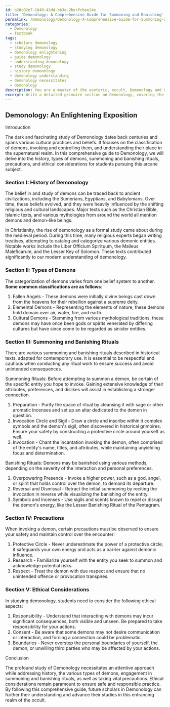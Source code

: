 ```yaml
---
id: b20c02e7-1649-43d4-bb3e-2becfcbee24e
title: 'Demonology: A Comprehensive Guide for Summoning and Banishing'
permalink: /Demonology/Demonology-A-Comprehensive-Guide-for-Summoning-and-Banishing/
categories:
  - Demonology
  - Textbook
tags:
  - scholars demonology
  - studying demonology
  - demonology enlightening
  - guide demonology
  - understanding demonology
  - study demonology
  - history demonology
  - demonology understanding
  - demonology necessitates
  - demonology
description: You are a master of the esoteric, occult, Demonology and education, you have written many textbooks on the subject in ways that provide students with rich and deep understanding of the subject. You are being asked to write textbook-like sections on a topic and you do it with full context, explainability, and reliability in accuracy to the true facts of the topic at hand, in a textbook style that a student would easily be able to learn from, in a rich, engaging, and contextual way. Always include relevant context (such as formulas and history), related concepts, and in a way that someone can gain deep insights from.
excerpt: Write a detailed grimoire section on Demonology, covering the history, types of demons, summoning and banishing rituals, precautions, and the ethical considerations a student must take into account while dealing with these entities. Ensure that the provided information is accurate and comprehensive, enabling a student of the occult to gain deep insights and understanding into this subject.
---
```


## Demonology: An Enlightening Exposition 

Introduction

The dark and fascinating study of Demonology dates back centuries and spans various cultural practices and beliefs. It focuses on the classification of demons, invoking and controlling them, and understanding their place in the supernatural realm. In this comprehensive guide to Demonology, we will delve into the history, types of demons, summoning and banishing rituals, precautions, and ethical considerations for students pursuing this arcane subject.

### Section I: History of Demonology

The belief in and study of demons can be traced back to ancient civilizations, including the Sumerians, Egyptians, and Babylonians. Over time, these beliefs evolved, and they were heavily influenced by the shifting religious and cultural landscapes. Major texts such as the Christian Bible, Islamic texts, and various mythologies from around the world all mention demons and demon-like beings.

In Christianity, the rise of demonology as a formal study came about during the medieval period. During this time, many religious experts began writing treatises, attempting to catalog and categorize various demonic entities. Notable works include the Liber Officium Spirituum, the Malleus Maleficarum, and the Lesser Key of Solomon. These texts contributed significantly to our modern understanding of demonology.

### Section II: Types of Demons

The categorization of demons varies from one belief system to another. **Some common classifications are as follows**:

1. Fallen Angels - These demons were initially divine beings cast down from the heavens for their rebellion against a supreme deity.
2. Elemental Demons - Representing the elements of nature, these demons hold domain over air, water, fire, and earth.
3. Cultural Demons - Stemming from various mythological traditions, these demons may have once been gods or spirits venerated by differing cultures but have since come to be regarded as sinister entities.

### Section III: Summoning and Banishing Rituals

There are various summoning and banishing rituals described in historical texts, adapted for contemporary use. It is essential to be respectful and cautious when conducting any ritual work to ensure success and avoid unintended consequences.

Summoning Rituals:
Before attempting to summon a demon, be certain of the specific entity you hope to invoke. Gaining extensive knowledge of their attributes, preferences, and dislikes will assist in establishing a stronger connection.

1. Preparation - Purify the space of ritual by cleansing it with sage or other aromatic incenses and set up an altar dedicated to the demon in question.
2. Invocation Circle and Sigil - Draw a circle and inscribe within it complex symbols and the demon's sigil, often discovered in historical grimoires. Ensure your safety by constructing a protective circle around yourself as well.
3. Invocation - Chant the incantation invoking the demon, often comprised of the entity's name, titles, and attributes, while maintaining unyielding focus and determination.

Banishing Rituals:
Demons may be banished using various methods, depending on the severity of the interaction and personal preferences.

1. Overpowering Presence - Invoke a higher power, such as a god, angel, or spirit that holds control over the demon, to demand its departure.
2. Reversal and Dismissal - Retract the initial summoning by reciting the invocation in reverse while visualizing the banishing of the entity.
3. Symbols and Incenses - Use sigils and scents known to repel or disrupt the demon's energy, like the Lesser Banishing Ritual of the Pentagram.

### Section IV: Precautions

When invoking a demon, certain precautions must be observed to ensure your safety and maintain control over the encounter:

1. Protective Circle - Never underestimate the power of a protective circle; it safeguards your own energy and acts as a barrier against demonic influence.
2. Research - Familiarize yourself with the entity you seek to summon and acknowledge potential risks.
3. Respect - Treat the demon with due respect and ensure that no unintended offence or provocation transpires.

### Section V: Ethical Considerations

In studying demonology, students need to consider the following ethical aspects:

1. Responsibility - Understand that interacting with demons may incur significant consequences, both visible and unseen. Be prepared to take responsibility for your actions.
2. Consent - Be aware that some demons may not desire communication or interaction, and forcing a connection could be problematic.
3. Boundaries - Never overstep the personal boundaries of yourself, the demon, or unwilling third parties who may be affected by your actions.

Conclusion

The profound study of Demonology necessitates an attentive approach while addressing history, the various types of demons, engagement in summoning and banishing rituals, as well as taking vital precautions. Ethical considerations remain paramount to ensure safe and responsible practice. By following this comprehensive guide, future scholars in Demonology can further their understanding and advance their studies in this entrancing realm of the occult.
